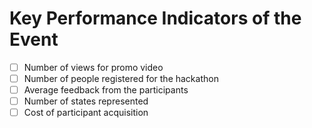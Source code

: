 # Key Performance Indicators of the Event

- [ ] Number of views for promo video
- [ ] Number of people registered for the hackathon
- [ ] Average feedback from the participants
- [ ] Number of states represented
- [ ] Cost of participant acquisition
